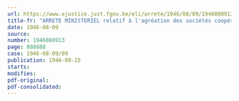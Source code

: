 ```yaml
---
url: https://www.ejustice.just.fgov.be/eli/arrete/1946/08/09/1946080913/justel
title-fr: "ARRETE MINISTERIEL relatif à l'agréation des sociétés coopératives pour la reconstruction et la restauration des biens détruits ou endommagés par faits de guerre"
date: 1946-08-09
source:
number: 1946080913
page: 888888
case: 1946-08-09/09
publication: 1946-09-15
starts:
modifies:
pdf-original:
pdf-consolidated:
---
```


